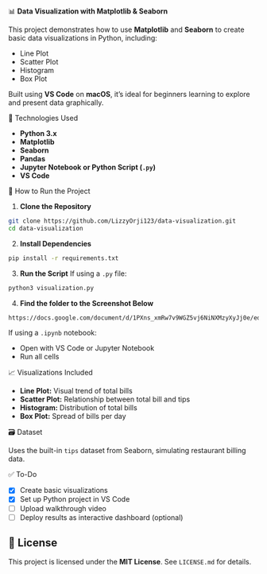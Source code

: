  📊 **Data Visualization with Matplotlib & Seaborn** 

This project demonstrates how to use **Matplotlib** and **Seaborn** to create basic data visualizations in Python, including:
- Line Plot
- Scatter Plot
- Histogram
- Box Plot

Built using **VS Code** on **macOS**, it’s ideal for beginners learning to explore and present data graphically.

 🔧 Technologies Used

- **Python 3.x**
- **Matplotlib**
- **Seaborn**
- **Pandas**
- **Jupyter Notebook or Python Script (`.py`)**
- **VS Code**

 🚀 How to Run the Project

1. **Clone the Repository**
```bash
git clone https://github.com/LizzyOrji123/data-visualization.git
cd data-visualization
```

2. **Install Dependencies**
```bash
pip install -r requirements.txt
```

3. **Run the Script**
If using a `.py` file:
```bash
python3 visualization.py
```

4. **Find the folder to the Screenshot Below**
```bash
https://docs.google.com/document/d/1PXns_xmRw7v9WGZ5vj6NiNXMzyXyJj0e/edit?usp=drivesdk&ouid=106764653193477819050&rtpof=true&sd=true
```

If using a `.ipynb` notebook:
- Open with VS Code or Jupyter Notebook
- Run all cells

 📈 Visualizations Included

- **Line Plot:** Visual trend of total bills  
- **Scatter Plot:** Relationship between total bill and tips  
- **Histogram:** Distribution of total bills  
- **Box Plot:** Spread of bills per day

 🗃️ Dataset

Uses the built-in `tips` dataset from Seaborn, simulating restaurant billing data.

 ✅ To-Do
- [x] Create basic visualizations  
- [x] Set up Python project in VS Code  
- [ ] Upload walkthrough video  
- [ ] Deploy results as interactive dashboard (optional)  

## 📄 License

This project is licensed under the **MIT License**. See `LICENSE.md` for details.


